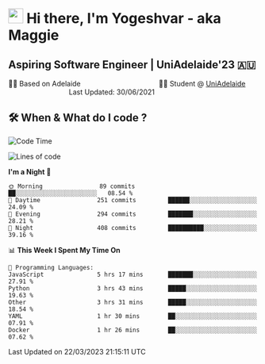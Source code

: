 <h1><img src="https://emojis.slackmojis.com/emojis/images/1531849430/4246/blob-sunglasses.gif?1531849430" width="30"/> Hi there, I'm Yogeshvar - aka Maggie</h1>

## Aspiring Software Engineer | UniAdelaide'23 🇦🇺  
🏂🏻  Based on Adelaide &nbsp;&nbsp;&nbsp;&nbsp;&nbsp;&nbsp;&nbsp;&nbsp;&nbsp;&nbsp;&nbsp;&nbsp;&nbsp;&nbsp;&nbsp;&nbsp;&nbsp;&nbsp;&nbsp;&nbsp;&nbsp;&nbsp;&nbsp;&nbsp;&nbsp;&nbsp;&nbsp;&nbsp;&nbsp;&nbsp;&nbsp;&nbsp;&nbsp;&nbsp;&nbsp;&nbsp;&nbsp;&nbsp;&nbsp;👨‍💻 Student @ [UniAdelaide](https://www.adelaide.edu.au)   &nbsp;&nbsp;&nbsp;&nbsp;&nbsp;&nbsp;&nbsp;&nbsp;&nbsp;&nbsp;&nbsp;&nbsp;&nbsp;&nbsp;&nbsp;&nbsp;&nbsp;&nbsp;&nbsp;&nbsp;&nbsp;&nbsp;&nbsp;&nbsp;&nbsp;&nbsp;&nbsp;&nbsp;&nbsp;&nbsp;&nbsp;Last Updated: 30/06/2021

## 🛠 When & What do I code ?  

<!--START_SECTION:waka-->
![Code Time](http://img.shields.io/badge/Code%20Time-2%2C023%20hrs%2057%20mins-blue)

![Lines of code](https://img.shields.io/badge/From%20Hello%20World%20I%27ve%20Written-3.8%20million%20lines%20of%20code-blue)

**I'm a Night 🦉** 

```text
🌞 Morning                89 commits          ██░░░░░░░░░░░░░░░░░░░░░░░   08.54 % 
🌆 Daytime                251 commits         ██████░░░░░░░░░░░░░░░░░░░   24.09 % 
🌃 Evening                294 commits         ███████░░░░░░░░░░░░░░░░░░   28.21 % 
🌙 Night                  408 commits         ██████████░░░░░░░░░░░░░░░   39.16 % 
```


📊 **This Week I Spent My Time On** 

```text
💬 Programming Languages: 
JavaScript               5 hrs 17 mins       ███████░░░░░░░░░░░░░░░░░░   27.91 % 
Python                   3 hrs 43 mins       █████░░░░░░░░░░░░░░░░░░░░   19.63 % 
Other                    3 hrs 31 mins       █████░░░░░░░░░░░░░░░░░░░░   18.54 % 
YAML                     1 hr 30 mins        ██░░░░░░░░░░░░░░░░░░░░░░░   07.91 % 
Docker                   1 hr 26 mins        ██░░░░░░░░░░░░░░░░░░░░░░░   07.62 % 
```


 Last Updated on 22/03/2023 21:15:11 UTC
<!--END_SECTION:waka-->
